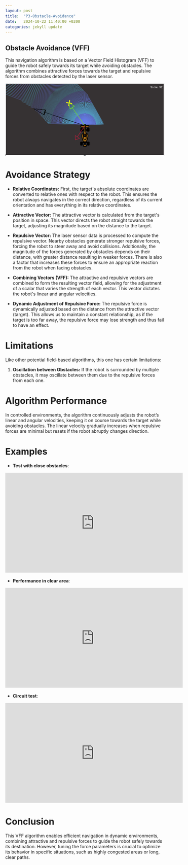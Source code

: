 ```yaml
---
layout: post
title:  "P3-Obstacle-Avoidance"
date:   2024-10-22 11:40:00 +0200
categories: jekyll update
---
```


## Obstacle Avoidance (VFF)

This navigation algorithm is based on a Vector Field Histogram (VFF) to guide the robot safely towards its target while avoiding obstacles. The algorithm combines attractive forces towards the target and repulsive forces from obstacles detected by the laser sensor.

<div style="text-align: center;">
    <img src="/assets/images/vff.png" alt="Vector Field Diagram" />
</div>

# Avoidance Strategy

- **Relative Coordinates:**
  First, the target's absolute coordinates are converted to relative ones with respect to the robot. This ensures the robot always navigates in the correct direction, regardless of its current orientation and has everything in its relative coordinates.

- **Attractive Vector:**
  The attractive vector is calculated from the target's position in space. This vector directs the robot straight towards the target, adjusting its magnitude based on the distance to the target.

- **Repulsive Vector:**
  The laser sensor data is processed to compute the repulsive vector. Nearby obstacles generate stronger repulsive forces, forcing the robot to steer away and avoid collisions. Additionally, the magnitude of the forces generated by obstacles depends on their distance, with greater distance resulting in weaker forces. There is also a factor that increases these forces to ensure an appropriate reaction from the robot when facing obstacles.

- **Combining Vectors (VFF):**
  The attractive and repulsive vectors are combined to form the resulting vector field, allowing for the adjustment of a scalar that varies the strength of each vector. This vector dictates the robot's linear and angular velocities.

- **Dynamic Adjustment of Repulsive Force:**
  The repulsive force is dynamically adjusted based on the distance from the attractive vector (target). This allows us to maintain a constant relationship, as if the target is too far away, the repulsive force may lose strength and thus fail to have an effect.

# Limitations

Like other potential field-based algorithms, this one has certain limitations:

1. **Oscillation between Obstacles:**
   If the robot is surrounded by multiple obstacles, it may oscillate between them due to the repulsive forces from each one.

# Algorithm Performance

In controlled environments, the algorithm continuously adjusts the robot’s linear and angular velocities, keeping it on course towards the target while avoiding obstacles. The linear velocity gradually increases when repulsive forces are minimal but resets if the robot abruptly changes direction.

# Examples

- **Test with close obstacles**:
<div style="text-align: center;">
<iframe width="560" height="315" src="https://www.youtube.com/embed/cWGzIrha8Do" frameborder="0" allowfullscreen></iframe>
</div>

- **Performance in clear area**:
<div style="text-align: center;">
<iframe width="560" height="315" src="https://www.youtube.com/embed/qbhmK4fzfes" frameborder="0" allowfullscreen></iframe>
</div>

- **Circuit test**:
<div style="text-align: center;">
<iframe width="560" height="315" src="https://www.youtube.com/embed/bbKp5rhdELs" frameborder="0" allowfullscreen></iframe>
</div>

# Conclusion

This VFF algorithm enables efficient navigation in dynamic environments, combining attractive and repulsive forces to guide the robot safely towards its destination. However, tuning the force parameters is crucial to optimize its behavior in specific situations, such as highly congested areas or long, clear paths.


